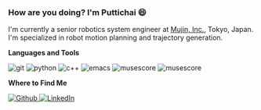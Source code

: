 ### How are you doing? I'm Puttichai 😄

I'm currently a senior robotics system engineer at [Mujin, Inc.](https://mujin-corp.com/), Tokyo, Japan. I'm specialized in robot motion planning and trajectory generation.

**Languages and Tools**

<p>
  <img alt="git" src="https://img.shields.io/badge/-Git-F05032?style=flat-square&logo=git&logoColor=white"/> 
  <img alt="python" src="https://img.shields.io/badge/-Python-3776AB?style=flat-square&logo=python&logoColor=white"/>
  <img alt="c++" src="https://img.shields.io/badge/-C++-00599C?style=flat-square&logo=cplusplus&logoColor=white"/>
  <img alt="emacs" src="https://img.shields.io/badge/-Emacs-7F5AB6?style=flat-square&logo=gnuemacs&logoColor=white"/>
  <img alt="musescore" src="https://img.shields.io/badge/-MuseScore-1A70B8?style=flat-square&logo=musescore&logoColor=white"/>
  <img alt="musescore" src="https://img.shields.io/badge/-InkScape-000000?style=flat-square&logo=inkscape&logoColor=white"/>
</p>

**Where to Find Me**
<p>
  <a href="https://github.com/Puttichai" target="_blank">
    <img alt="Github" src="https://img.shields.io/badge/GitHub-%2312100E.svg?&style=for-the-badge&logo=Github&logoColor=white"/>
  </a>
  <a href="https://www.linkedin.com/in/petchpl" target="_blank">
    <img alt="LinkedIn" src="https://img.shields.io/badge/linkedin-%230077B5.svg?&style=for-the-badge&logo=linkedin&logoColor=white"/>
  </a>
</p>

<!--
**Puttichai/puttichai** is a ✨ _special_ ✨ repository because its `README.md` (this file) appears on your GitHub profile.

Here are some ideas to get you started:

- 🔭 I’m currently working on ...
- 🌱 I’m currently learning ...
- 👯 I’m looking to collaborate on ...
- 🤔 I’m looking for help with ...
- 💬 Ask me about ...
- 📫 How to reach me: ...
- 😄 Pronouns: ...
- ⚡ Fun fact: ...
-->
